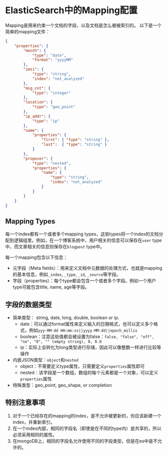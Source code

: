 # ElasticSearch中的Mapping配置

Mapping是用来约束一个文档的字段，以及文档是怎么被被索引的。
以下是一个简单的mapping文件：

```json
{
    "properties": {
        "month": {
            "type": "date",
            "format": "yyyyMM"
        },
        "imsi": {
            "type": "string",
            "index": "not_analyzed"
        },
        "msg_cnt": {
            "type": "integer"
        },
        "location": {
            "type": "geo_point"
        },
        "ip_addr": {
            "type": "ip"
        },
        "name": { 
            "properties": {
                "first": { "type": "string" },
                "last":  { "type": "string" }
            }
        },
        "proposer": {
            "type": "nested",
            "properties": {
                "name": {
                    "type": "string",
                    "index": "not_analyzed"
                }
            }
        }
    }
}
```

## Mapping Types

每一个index都有一个或者多个mapping types，这些types将一个index的文档分配到逻辑组里。例如，在一个博客系统中，用户相关的信息可以保存在`user` type中，而文章相关的信息则保存在`blogpost` type中。

每一个mapping包含以下信息：

- 元字段（Meta fields）：用来定义文档中元数据的处理方式，也就是mapping的基本信息，例如`_index`, `_type`, `_id`, `_source`等字段。
- 字段（properties）：每个type都会包含一个或者多个字段。例如一个用户type可能包含title, name, age等字段。

## 字段的数据类型

- 简单类型： string, date, long, double, boolean or ip.
    - date：可以通过format属性来定义输入的日期格式，也可以定义多个格式，例如`yyy-MM-dd HH:mm:ss||yyyy-MM-dd||epoch_millis`
    - boolean：注意这些值都会被设置为false：`false, "false", "off", "no", "0", "" (empty string), 0, 0.0`
    - ip：实际上会转化为long类型进行存储，因此可以像整数一样进行比较等操作
- 内嵌JSON类型：`object`和`nested`
    - object：不需要定义type属性，只需要定义`properties`属性即可
    - nested：该字段是一个数组，数组的每个元素都是一个对象，可以定义`properties`属性
- 特殊类型：geo_point, geo_shape, or completion

## 特别注意事项

1. 对于一个已经存在的mapping的index，是不允许被更新的，你应该新建一个index，并重新索引。
2. 在一个index内部，相同的字段名（即使是在不同的type内）是共享的，所以必须采用相同的属性。
3. 在mongoDB上，相同的字段名允许使用不同的字段类型，但是在es中是不允许的。



